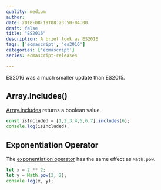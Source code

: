 ```yaml
---
quality: medium
author:
date: 2018-08-19T08:23:50-04:00
draft: false
title: "ES2016"
description: A brief look as ES2016
tags: ['ecmascript', 'es2016']
categories: ['ecmascript']
series: ecmascript-releases

---
```


ES2016 was a much smaller update than ES2015. 

## Array.Includes()

[Array.includes](https://developer.mozilla.org/en-US/docs/Web/JavaScript/Reference/Global_Objects/Array/includes) returns a boolean value.

```js
const isIncluded = [1,2,3,4,5,6,7].includes(6);
console.log(isIncluded);
```

## Exponentiation Operator



The [exponentiation operator](https://developer.mozilla.org/en-US/docs/Web/JavaScript/Reference/Operators/Arithmetic_Operators#Exponentiation_(**)) has the same effect as `Math.pow`. 

```js
let x = 2 ** 2;
let y = Math.pow(2, 2);
console.log(x, y);
```
